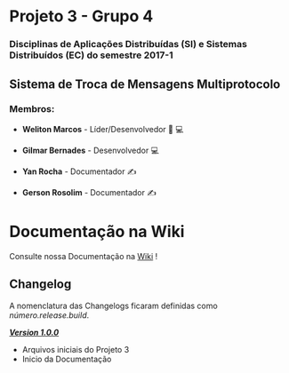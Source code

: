 
# Projeto 3 - Grupo 4
### Disciplinas de Aplicações Distribuídas (SI) e Sistemas Distribuídos (EC) do semestre 2017-1

## Sistema de Troca de Mensagens Multiprotocolo

### Membros:

* **Weliton Marcos** - Líder/Desenvolvedor :crown: :computer:

* **Gilmar Bernades** - Desenvolvedor :computer:

* **Yan Rocha** - Documentador :writing_hand:
* **Gerson Rosolim** - Documentador :writing_hand:

# Documentação na Wiki
Consulte nossa Documentação na [Wiki](https://gitlab.com/ad-si-2017-1/p3-g4/wikis/home) !

## Changelog

A nomenclatura das Changelogs ficaram definidas como *número.release.build*.

[***Version 1.0.0***](https://gitlab.com/ad-si-2017-1/p3-g4/tags/Version_v1.0)

* Arquivos iniciais do Projeto 3
* Inicio da Documentação
